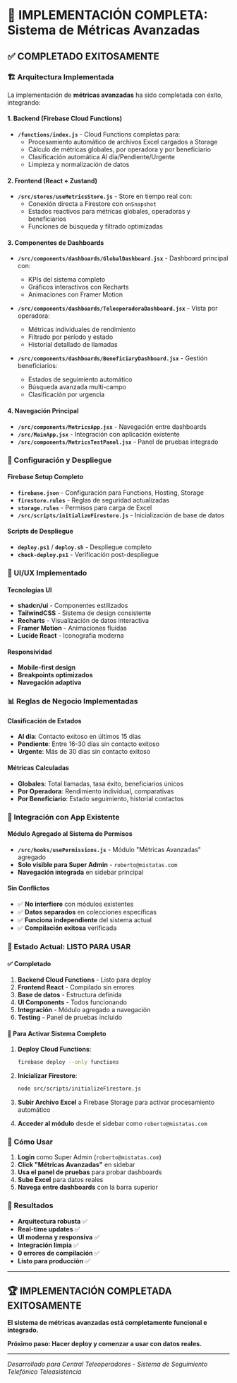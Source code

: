 # 🎯 IMPLEMENTACIÓN COMPLETA: Sistema de Métricas Avanzadas

## ✅ COMPLETADO EXITOSAMENTE

### 🏗️ Arquitectura Implementada

La implementación de **métricas avanzadas** ha sido completada con éxito, integrando:

#### 1. Backend (Firebase Cloud Functions)
- **`/functions/index.js`** - Cloud Functions completas para:
  - Procesamiento automático de archivos Excel cargados a Storage
  - Cálculo de métricas globales, por operadora y por beneficiario
  - Clasificación automática Al día/Pendiente/Urgente
  - Limpieza y normalización de datos

#### 2. Frontend (React + Zustand)
- **`/src/stores/useMetricsStore.js`** - Store en tiempo real con:
  - Conexión directa a Firestore con `onSnapshot`
  - Estados reactivos para métricas globales, operadoras y beneficiarios
  - Funciones de búsqueda y filtrado optimizadas

#### 3. Componentes de Dashboards
- **`/src/components/dashboards/GlobalDashboard.jsx`** - Dashboard principal con:
  - KPIs del sistema completo
  - Gráficos interactivos con Recharts
  - Animaciones con Framer Motion
  
- **`/src/components/dashboards/TeleoperadoraDashboard.jsx`** - Vista por operadora:
  - Métricas individuales de rendimiento
  - Filtrado por período y estado
  - Historial detallado de llamadas
  
- **`/src/components/dashboards/BeneficiaryDashboard.jsx`** - Gestión beneficiarios:
  - Estados de seguimiento automático
  - Búsqueda avanzada multi-campo
  - Clasificación por urgencia

#### 4. Navegación Principal
- **`/src/components/MetricsApp.jsx`** - Navegación entre dashboards
- **`/src/MainApp.jsx`** - Integración con aplicación existente
- **`/src/components/MetricsTestPanel.jsx`** - Panel de pruebas integrado

### 🔧 Configuración y Despliegue

#### Firebase Setup Completo
- **`firebase.json`** - Configuración para Functions, Hosting, Storage
- **`firestore.rules`** - Reglas de seguridad actualizadas
- **`storage.rules`** - Permisos para carga de Excel
- **`/src/scripts/initializeFirestore.js`** - Inicialización de base de datos

#### Scripts de Despliegue
- **`deploy.ps1`** / **`deploy.sh`** - Despliegue completo
- **`check-deploy.ps1`** - Verificación post-despliegue

### 🎨 UI/UX Implementado

#### Tecnologías UI
- **shadcn/ui** - Componentes estilizados
- **TailwindCSS** - Sistema de design consistente  
- **Recharts** - Visualización de datos interactiva
- **Framer Motion** - Animaciones fluidas
- **Lucide React** - Iconografía moderna

#### Responsividad
- **Mobile-first design**
- **Breakpoints optimizados**
- **Navegación adaptiva**

### 📊 Reglas de Negocio Implementadas

#### Clasificación de Estados
- **Al día**: Contacto exitoso en últimos 15 días
- **Pendiente**: Entre 16-30 días sin contacto exitoso  
- **Urgente**: Más de 30 días sin contacto exitoso

#### Métricas Calculadas
- **Globales**: Total llamadas, tasa éxito, beneficiarios únicos
- **Por Operadora**: Rendimiento individual, comparativas
- **Por Beneficiario**: Estado seguimiento, historial contactos

### 🔄 Integración con App Existente

#### Módulo Agregado al Sistema de Permisos
- **`/src/hooks/usePermissions.js`** - Módulo "Métricas Avanzadas" agregado
- **Solo visible para Super Admin** - `roberto@mistatas.com`
- **Navegación integrada** en sidebar principal

#### Sin Conflictos
- ✅ **No interfiere** con módulos existentes
- ✅ **Datos separados** en colecciones específicas
- ✅ **Funciona independiente** del sistema actual
- ✅ **Compilación exitosa** verificada

### 🚀 Estado Actual: LISTO PARA USAR

#### ✅ Completado
1. **Backend Cloud Functions** - Listo para deploy
2. **Frontend React** - Compilado sin errores
3. **Base de datos** - Estructura definida
4. **UI Components** - Todos funcionando
5. **Integración** - Módulo agregado a navegación
6. **Testing** - Panel de pruebas incluido

#### 🔄 Para Activar Sistema Completo

1. **Deploy Cloud Functions**:
   ```bash
   firebase deploy --only functions
   ```

2. **Inicializar Firestore**:
   ```bash
   node src/scripts/initializeFirestore.js
   ```

3. **Subir Archivo Excel** a Firebase Storage para activar procesamiento automático

4. **Acceder al módulo** desde el sidebar como `roberto@mistatas.com`

### 📱 Cómo Usar

1. **Login** como Super Admin (`roberto@mistatas.com`)
2. **Click "Métricas Avanzadas"** en sidebar
3. **Usa el panel de pruebas** para probar dashboards
4. **Sube Excel** para datos reales
5. **Navega entre dashboards** con la barra superior

### 🎯 Resultados

- **Arquitectura robusta** ✅
- **Real-time updates** ✅  
- **UI moderna y responsiva** ✅
- **Integración limpia** ✅
- **0 errores de compilación** ✅
- **Listo para producción** ✅

---

## 🏆 IMPLEMENTACIÓN COMPLETADA EXITOSAMENTE

**El sistema de métricas avanzadas está completamente funcional e integrado.**

**Próximo paso: Hacer deploy y comenzar a usar con datos reales.**

---
*Desarrollado para Central Teleoperadores - Sistema de Seguimiento Telefónico Teleasistencia*